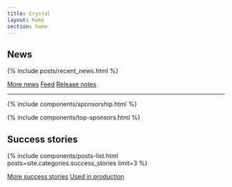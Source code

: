 ```yaml
---
title: Crystal
layout: home
section: home
---
```


<h2 class="visually-hidden">News</h2>

{% include posts/recent_news.html %}

<div class="link-actions">
  <a href="/blog/">More news</a>
  <a href="/feed.xml">Feed</a>
  <a href="/releases/">Release notes</a>
</div>

<hr class="full-width-rule">

{% include components/sponsorship.html %}

{% include components/top-sponsors.html %}

## Success stories

{% include components/posts-list.html posts=site.categories.success_stories limit=3 %}

<div class="link-actions">
  <a href="/success-stories/">More success stories</a>
  <a href="/used_in_prod/">Used in production</a>
</div>
